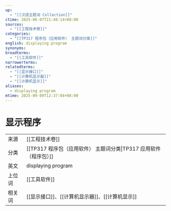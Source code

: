 ```yaml
---
up:
  - "[[汉语主题词 Collection]]"
ctime: 2025-06-07T21:40:14+08:00
sources:
  - "[[工程技术卷]]"
categories:
  - "[[TP317 程序包（应用软件） 主题词分类]]"
english: displaying program
synonyms:
broadterms:
  - "[[工具软件]]"
narrowerterms:
relatedterms:
  - "[[显示接口]]"
  - "[[计算机显示器]]"
  - "[[计算机显示]]"
aliases:
  - displaying program
mtime: 2025-09-09T12:37:04+08:00
---
```


# 显示程序

| | |
| --- | --- |
| 来源 | [[工程技术卷]]|
| 分类 | [[TP317 程序包（应用软件） 主题词分类\|TP317 应用软件（程序包）]]|
| 英文 | displaying program |
| 上位词 | [[工具软件]]|
| 相关词 | [[显示接口]]、[[计算机显示器]]、[[计算机显示]]|
